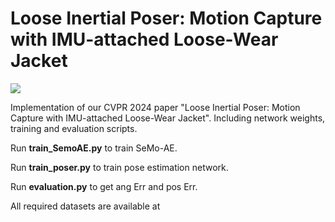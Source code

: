 # Loose Inertial Poser: Motion Capture with IMU-attached Loose-Wear Jacket
![](D:\PyProject\LIP\LooseInertialPoser\figs\teaser.png)

Implementation of our CVPR 2024 paper "Loose Inertial Poser: Motion Capture with IMU-attached Loose-Wear Jacket". Including network weights, training and evaluation scripts.

Run **train_SemoAE.py** to train SeMo-AE.

Run **train_poser.py** to train pose estimation network.

Run **evaluation.py** to get ang Err and pos Err.

All required datasets are available at 